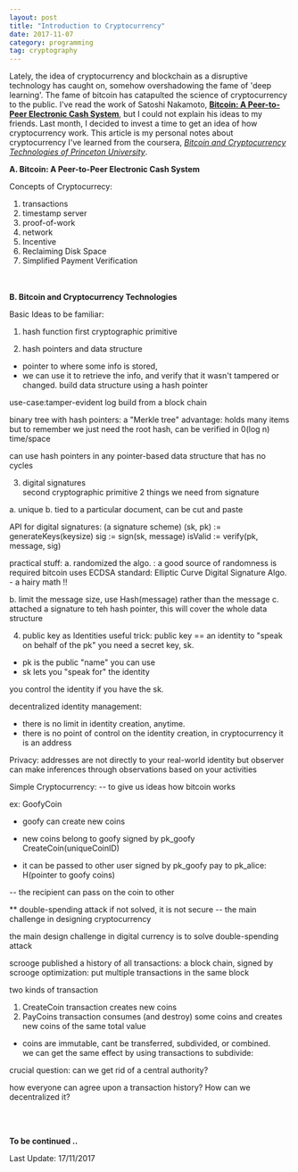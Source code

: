 ```yaml
---
layout: post
title: "Introduction to Cryptocurrency"
date: 2017-11-07
category: programming
tag: cryptography
---
```


Lately, the idea of cryptocurrency and blockchain as a disruptive technology has caught on, somehow overshadowing the fame of 'deep learning'. The fame of bitcoin has catapulted the science of cryptocurrency to the public.  I've read the work of Satoshi Nakamoto, **<a href="https://bitcoin.org/bitcoin.pdf">Bitcoin: A Peer-to-Peer Electronic Cash System</a>**, but I could not explain his ideas to my friends. Last month, I decided to invest a time to get an idea of how cryptocurrency work. This article is my personal notes about cryptocurrency I've learned from the coursera, *<a href="https://www.coursera.org/learn/cryptocurrency">Bitcoin and Cryptocurrency Technologies of Princeton University</a>*. 

**A. Bitcoin: A Peer-to-Peer Electronic Cash System**

Concepts of Cryptocurrecy: 
1. transactions
2. timestamp server
3. proof-of-work
4. network 
5. Incentive
6. Reclaiming Disk Space
7. Simplified Payment Verification


<br><br>
**B. Bitcoin and Cryptocurrency Technologies**

Basic Ideas to be familiar:
1. hash function
first cryptographic primitive

2. hash pointers and data structure

* pointer to where some info is stored,
* we can use it to retrieve the info, and verify that it wasn't tampered or changed.
build data structure using a hash pointer

use-case:tamper-evident log build from a block chain

binary tree with hash pointers: a "Merkle tree"
advantage: 
holds many items but to remember we just need the root hash, 
can be verified in 0(log n) time/space

can use hash pointers in any pointer-based data structure that has no cycles

3. digital signatures\
second cryptographic primitive
2 things we need from signature

a. unique
b. tied to a particular document, can be cut and paste

API for digital signatures:
(a signature scheme)
(sk, pk) := generateKeys(keysize)
sig := sign(sk, message)
isValid := verify(pk, message, sig)

practical stuff:
a. randomized the algo. : a good source of randomness is required
	bitcoin uses ECDSA standard:
	Elliptic Curve Digital Signature Algo. - a hairy math !!

b. limit the message size, use Hash(message) rather than the message
c. attached a signature to teh hash pointer, this will cover the whole data structure



4. public key as Identities
useful trick: public key == an identity
to "speak on behalf of the pk" you need a secret key, sk. 

* pk is the public "name" you can use
* sk lets you "speak for" the identity

you control the identity if you have the sk. 

decentralized identity management:
 - there is no limit in identity creation, anytime. 
 - there is no point of control on the identity creation, in cryptocurrency it is an address

Privacy: 
addresses are not directly to your real-world identity
but observer can make inferences through observations based on your activities


Simple Cryptocurrency: 
 -- to give us ideas how bitcoin works

ex: GoofyCoin
* goofy can create new coins
* new coins belong to goofy
    signed by pk_goofy
    CreateCoin(uniqueCoinID)

* it can be passed to other user
	signed by pk_goofy
	pay to pk_alice: H(pointer to goofy coins)

-- the recipient can pass on the coin to other

** double-spending attack if not solved, it is not secure
 -- the main challenge in designing cryptocurrency

the main design challenge in digital currency is to solve double-spending attack 

scrooge published a history of all transactions: a block chain, signed by scrooge
optimization: put multiple transactions in the same block 

two kinds of transaction
1. CreateCoin transaction creates new coins
2. PayCoins transaction consumes (and destroy) some coins and creates new coins of the same total value

* coins are immutable, cant be transferred, subdivided, or combined.  
we can get the same effect by using transactions to subdivide:


crucial question: can we get rid of a central authority?

how everyone can agree upon a transaction history? How can we decentralized it?

<br>
<br>

**To be continued ..**

Last Update: 17/11/2017